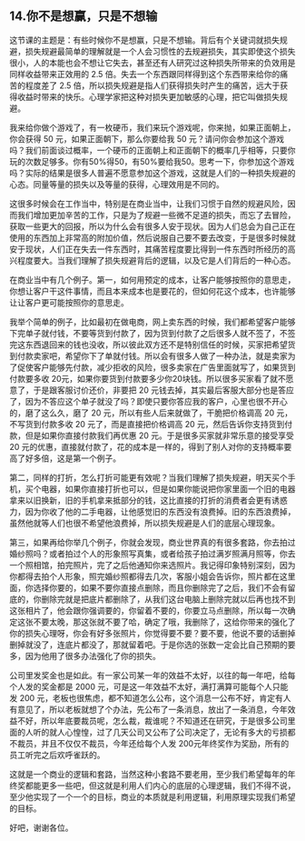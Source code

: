 ## 14.你不是想赢，只是不想输
这节课的主题是：有些时候你不是想赢，只是不想输。背后有个关键词就损失规避，损失规避最简单的理解就是一个人会习惯性的去规避损失，其实即使这个损失很小，人的本能也会不想让它失去，甚至还有人研究过这种损失所带来的负效用是同样收益带来正效用的 2.5 倍。失去一个东西跟同样得到这个东西带来给你的痛苦的程度差了 2.5 倍，所以损失规避是指人们获得损失时产生的痛苦，远大于获得收益时带来的快乐。心理学家把这种对损失更加敏感的心理，把它叫做损失规避。


我来给你做个游戏了，有一枚硬币，我们来玩个游戏呢，你来抛，如果正面朝上，你会获得 50 元，如果正面朝下，那么你要给我 50 元？请问你会参加这个游戏吗？我们前面谈过概率，一个硬币的正面朝上和正面朝下的概率几乎相等，只要你玩的次数足够多。你有50%得50，有50%要给我50。思考一下，你参加这个游戏吗？实际的结果是很多人普遍不愿意参加这个游戏，这就是人们的一种损失规避的心态。同量等量的损失以及等量的获得，心理效用是不同的。


这很多时候会在工作当中，特别是在商业当中，让我们习惯于自然的规避风险，因而我们增加更加辛苦的工作，只是为了规避一些微不足道的损失，而忘了去冒险，获取一些更大的回报，所以为什么会有很多人安于现状。因为人们总会为自己正在使用的东西加上非常高的附加价值，然后说服自己要不要去改变，于是很多时候就安于现状，人们正在失去一件东西时，其痛苦程度要比得到一件东西时所经历的高兴程度要大。当我们理解了损失规避背后的逻辑，以及它是人们背后的一种心态。


在商业当中有几个例子。第一，如何用预定的成本，让客户能够按照你的意思走，你想让客户干这件事情，而且本来成本也是要花的，但如何花这个成本，也许能够让让客户更可能按照你的意思走。


我举个简单的例子，比如最初在做电商，网上卖东西的时候，我们都希望客户能够下完单子就付钱，不要等货到付款了，因为货到付款了之后很多人就不签了，不签完这东西退回来的钱也没收，所以彼此双方还不是特别信任的时候，买家把希望货到付款卖家吧，希望你下了单就付钱。所以会有很多人做了一种办法，就是卖家为了促使客户能够先付款，减少拒收的风险，很多卖家在广告里面就写了，如果货到付款要多收 20元，如果你要货到付款要多少你20块钱。所以很多买家看了就不愿意了，于是跟客服讨价还价，非要把 20 元钱去掉，其实最后客服大部分也是答应了，因为不答应这个单子就没了吗？即使只要你答应我的客户，心里也很不开心的，磨了这么久，磨了 20 元，所以有些人后来就做了，干脆把价格调高 20 元，不写货到付款多收 20 元了，而是直接把价格调高 20 元，然后告诉你支持货到付款，但是如果你直接付款我们再优惠 20 元。于是很多买家就非常乐意的接受享受 20 元的优惠，直接就付款了，花的成本是一样的，得到了别人对你的支持概率要高了好多倍，这是第一个例子。


第二，同样的打折，怎么打折可能更有效呢？当我们理解了损失规避，明天买个手机，买个电器，如果你直接打折也可以，但是如果你能说把你家里面一个旧的电器拿来以旧换新，旧的手机拿来抵部分的钱，这比直接的打折的消费者会更有诱惑力，因为你收了他的二手电器，让他感觉旧的东西没有浪费掉。旧的东西浪费掉，虽然他就等人们也很不希望他浪费掉，所以损失规避是人们的底层心理现象。


第三，如果再给你举几个例子，你就会发现，商业世界真的有很多套路，你去拍过婚纱照吗？或者拍过个人的形象照写真集，或者给孩子拍过满岁照满月照等，你去一个照相馆，拍完照片，完了之后他通知你来选照片。我记得印象特别深刻，因为你都得去拍个人形象，照完婚纱照都得去几次，客服小姐会告诉你，照片都在这里面，你选择你要的，如果不要你直接点删除，而且你删除完了之后，我们不会有留底的，你删除完就是把底片都删除了，从我们这台电脑上删除完就以后再也找不到这张相片了，他会跟你强调要的，你留着不要的，你要立马点删除，所以每一次确定这张不要太晚，那这张就不要了哈，确定了哦，我删除了，这给你带来的强化了你的损失心理呀，你会有好多张照片，你觉得要不要？要不要，他说不要的话删掉删掉就没了，连底片都没了，那就留着吧。于是你选的张数一定会比自己预期的要多，因为他用了很多办法强化了你的损失。


公司里发奖金也是如此。有一家公司某一年的效益不太好，以往的每一年吧，给每个人发的奖金都是 2000 元，可是这一年效益不太好，满打满算可能每个人只能发 200 元，老板也很焦虑，都不知道怎么公布，这个消息一公布不好，肯定有人有意见了，所以老板就想了个办法，先公布了一条消息，放出了一条消息，今年效益不好，所以年底要裁员呢，怎么裁，裁谁呢？不知道还在研究，于是很多公司里面的人听的就人心惶惶，过了几天公司又公布了公司决定了，无论有多大的亏损都不裁员，并且不仅仅不裁员，今年还给每个人发 200元年终奖作为奖励，所有的员工听完之后欢呼雀跃的。


这就是一个商业的逻辑和套路，当然这种小套路不要老用，至少我们希望每年的年终奖都能更多一些吧，但这就是利用人们内心的底层的心理逻辑，我们不得不说，至少他实现了一个一个的目标，商业的本质就是利用逻辑，利用原理实现我们希望的目标。


好吧，谢谢各位。

